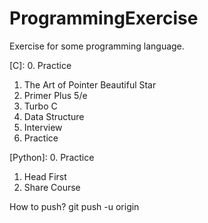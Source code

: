 # ProgrammingExercise
Exercise for some programming language.

[C]:
0. Practice
1. The Art of Pointer Beautiful Star
2. Primer Plus 5/e
3. Turbo C
4. Data Structure
5. Interview
6. Practice

[Python]:
0. Practice
1. Head First
2. Share Course

How to push?
git push -u origin
